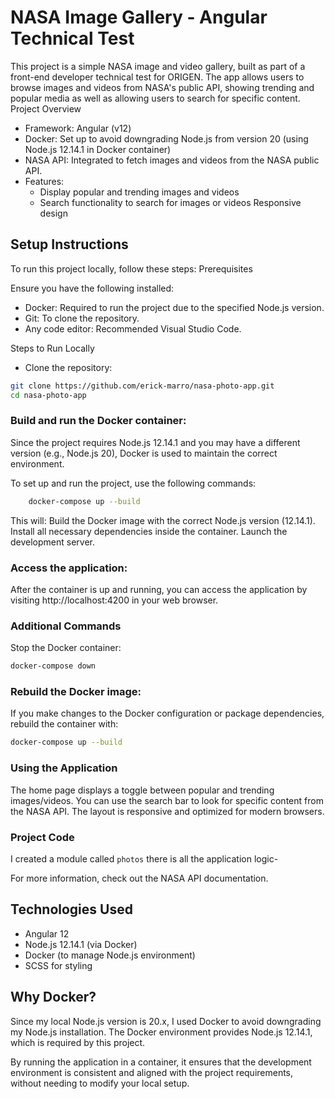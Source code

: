# NASA Image Gallery - Angular Technical Test

This project is a simple NASA image and video gallery, built as part of a front-end developer technical test for ORIGEN. The app allows users to browse images and videos from NASA's public API, showing trending and popular media as well as allowing users to search for specific content.
Project Overview

- Framework: Angular (v12)
- Docker: Set up to avoid downgrading Node.js from version 20 (using Node.js 12.14.1 in Docker container)
- NASA API: Integrated to fetch images and videos from the NASA public API.
- Features:
  - Display popular and trending images and videos
  - Search functionality to search for images or videos
        Responsive design

## Setup Instructions

To run this project locally, follow these steps:
Prerequisites

Ensure you have the following installed:

- Docker: Required to run the project due to the specified Node.js version.
- Git: To clone the repository.
- Any code editor: Recommended Visual Studio Code.

Steps to Run Locally

- Clone the repository:

````bash
git clone https://github.com/erick-marro/nasa-photo-app.git
cd nasa-photo-app
````

### Build and run the Docker container:

Since the project requires Node.js 12.14.1 and you may have a different version (e.g., Node.js 20), Docker is used to maintain the correct environment.

To set up and run the project, use the following commands:

````bash
    docker-compose up --build
````
This will:
    Build the Docker image with the correct Node.js version (12.14.1).
    Install all necessary dependencies inside the container.
    Launch the development server.

### Access the application:

After the container is up and running, you can access the application by visiting http://localhost:4200 in your web browser.

### Additional Commands

Stop the Docker container:

````bash
docker-compose down
````

### Rebuild the Docker image:

If you make changes to the Docker configuration or package dependencies, rebuild the container with:

````bash
docker-compose up --build
````

### Using the Application

The home page displays a toggle between popular and trending images/videos.
You can use the search bar to look for specific content from the NASA API.
The layout is responsive and optimized for modern browsers.

### Project Code
I created a module called ````photos```` there is all the application logic-

For more information, check out the NASA API documentation.

## Technologies Used

- Angular 12
- Node.js 12.14.1 (via Docker)
- Docker (to manage Node.js environment)
- SCSS for styling

## Why Docker?

Since my local Node.js version is 20.x, I used Docker to avoid downgrading my Node.js installation. The Docker environment provides Node.js 12.14.1, which is required by this project.

By running the application in a container, it ensures that the development environment is consistent and aligned with the project requirements, without needing to modify your local setup.
